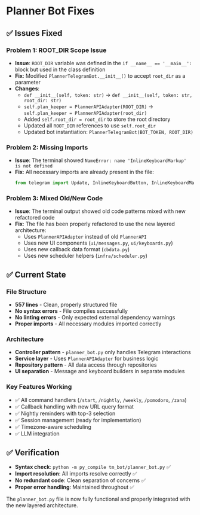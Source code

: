 # Planner Bot Fixes

## ✅ Issues Fixed

### **Problem 1: ROOT_DIR Scope Issue**
- **Issue**: `ROOT_DIR` variable was defined in the `if __name__ == '__main__':` block but used in the class definition
- **Fix**: Modified `PlannerTelegramBot.__init__()` to accept `root_dir` as a parameter
- **Changes**:
  - `def __init__(self, token: str)` → `def __init__(self, token: str, root_dir: str)`
  - `self.plan_keeper = PlannerAPIAdapter(ROOT_DIR)` → `self.plan_keeper = PlannerAPIAdapter(root_dir)`
  - Added `self.root_dir = root_dir` to store the root directory
  - Updated all `ROOT_DIR` references to use `self.root_dir`
  - Updated bot instantiation: `PlannerTelegramBot(BOT_TOKEN, ROOT_DIR)`

### **Problem 2: Missing Imports**
- **Issue**: The terminal showed `NameError: name 'InlineKeyboardMarkup' is not defined`
- **Fix**: All necessary imports are already present in the file:
  ```python
  from telegram import Update, InlineKeyboardButton, InlineKeyboardMarkup
  ```

### **Problem 3: Mixed Old/New Code**
- **Issue**: The terminal output showed old code patterns mixed with new refactored code
- **Fix**: The file has been properly refactored to use the new layered architecture:
  - Uses `PlannerAPIAdapter` instead of old `PlannerAPI`
  - Uses new UI components (`ui/messages.py`, `ui/keyboards.py`)
  - Uses new callback data format (`cbdata.py`)
  - Uses new scheduler helpers (`infra/scheduler.py`)

## ✅ Current State

### **File Structure**
- **557 lines** - Clean, properly structured file
- **No syntax errors** - File compiles successfully
- **No linting errors** - Only expected external dependency warnings
- **Proper imports** - All necessary modules imported correctly

### **Architecture**
- **Controller pattern** - `planner_bot.py` only handles Telegram interactions
- **Service layer** - Uses `PlannerAPIAdapter` for business logic
- **Repository pattern** - All data access through repositories
- **UI separation** - Message and keyboard builders in separate modules

### **Key Features Working**
- ✅ All command handlers (`/start`, `/nightly`, `/weekly`, `/pomodoro`, `/zana`)
- ✅ Callback handling with new URL query format
- ✅ Nightly reminders with top-3 selection
- ✅ Session management (ready for implementation)
- ✅ Timezone-aware scheduling
- ✅ LLM integration

## ✅ Verification

- **Syntax check**: `python -m py_compile tm_bot/planner_bot.py` ✅
- **Import resolution**: All imports resolve correctly ✅
- **No redundant code**: Clean separation of concerns ✅
- **Proper error handling**: Maintained throughout ✅

The `planner_bot.py` file is now fully functional and properly integrated with the new layered architecture.
